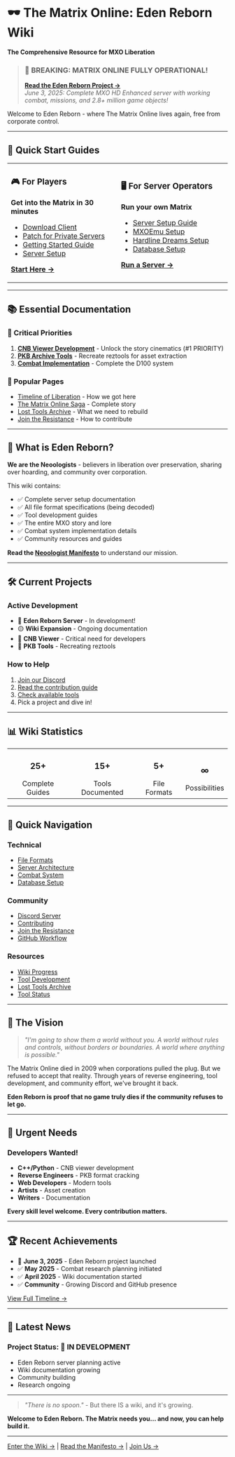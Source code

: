 # 🕶️ The Matrix Online: Eden Reborn Wiki
**The Comprehensive Resource for MXO Liberation**

> ### 🎉 **BREAKING: MATRIX ONLINE FULLY OPERATIONAL!**
> **[Read the Eden Reborn Project →](02-server-setup/eden-reborn-success)**  
> *June 3, 2025: Complete MXO HD Enhanced server with working combat, missions, and 2.8+ million game objects!*

Welcome to Eden Reborn - where The Matrix Online lives again, free from corporate control.

---

## 🚀 Quick Start Guides

<table>
<tr>
<td width="50%">

### 🎮 For Players
**Get into the Matrix in 30 minutes**
- [Download Client](01-getting-started/index#prerequisites)
- [Patch for Private Servers](02-server-setup/client-patches)
- [Getting Started Guide](01-getting-started/index)
- [Server Setup](02-server-setup/index)

[**Start Here →**](01-getting-started/index)

</td>
<td width="50%">

### 🖥️ For Server Operators
**Run your own Matrix**
- [Server Setup Guide](02-server-setup/index)
- [MXOEmu Setup](02-server-setup/mxoemu-setup)
- [Hardline Dreams Setup](02-server-setup/hardline-dreams-setup)
- [Database Setup](02-server-setup/database-setup)

[**Run a Server →**](02-server-setup/index)

</td>
</tr>
</table>

---

## 📚 Essential Documentation

### 🔴 Critical Priorities
1. **[CNB Viewer Development](04-tools-modding/cnb-viewer-development)** - Unlock the story cinematics (#1 PRIORITY)
2. **[PKB Archive Tools](03-technical-docs/file-formats/pkb-archives)** - Recreate reztools for asset extraction
3. **[Combat Implementation](06-gameplay-systems/combat/ida-pro-analysis)** - Complete the D100 system

### 📖 Popular Pages
- [Timeline of Liberation](01-getting-started/timeline-of-liberation) - How we got here
- [The Matrix Online Saga](05-game-content/story/the-matrix-online-saga) - Complete story
- [Lost Tools Archive](04-tools-modding/lost-tools-archive) - What we need to rebuild
- [Join the Resistance](08-community/join-the-resistance) - How to contribute

---

## 🌟 What is Eden Reborn?

**We are the Neoologists** - believers in liberation over preservation, sharing over hoarding, and community over corporation.

This wiki contains:
- ✅ Complete server setup documentation
- ✅ All file format specifications (being decoded)
- ✅ Tool development guides
- ✅ The entire MXO story and lore
- ✅ Combat system implementation details
- ✅ Community resources and guides

**Read the [Neoologist Manifesto](00-manifesto/neoologist-manifesto)** to understand our mission.

---

## 🛠️ Current Projects

### Active Development
- 🚧 **Eden Reborn Server** - In development!
- 🟡 **Wiki Expansion** - Ongoing documentation
- 🔴 **CNB Viewer** - Critical need for developers
- 🔴 **PKB Tools** - Recreating reztools

### How to Help
1. [Join our Discord](https://discord.gg/3QXTAGB9)
2. [Read the contribution guide](08-community/contribution-framework)
3. [Check available tools](04-tools-modding/available-tools-catalog)
4. Pick a project and dive in!

---

## 📊 Wiki Statistics

<table>
<tr>
<td align="center"><h3>25+</h3>Complete Guides</td>
<td align="center"><h3>15+</h3>Tools Documented</td>
<td align="center"><h3>5+</h3>File Formats</td>
<td align="center"><h3>∞</h3>Possibilities</td>
</tr>
</table>

---

## 🔗 Quick Navigation

### Technical
- [File Formats](03-technical-docs/file-formats/index)
- [Server Architecture](03-technical/server-architecture)
- [Combat System](06-gameplay-systems/combat/ida-pro-analysis)
- [Database Setup](02-server-setup/database-setup)

### Community
- [Discord Server](https://discord.gg/3QXTAGB9)
- [Contributing](08-community/contribution-framework)
- [Join the Resistance](08-community/join-the-resistance)
- [GitHub Workflow](08-community/github-workflow-standards)

### Resources
- [Wiki Progress](WIKI_PROGRESS)
- [Tool Development](04-tools-modding/tool-development-guide)
- [Lost Tools Archive](04-tools-modding/lost-tools-archive)
- [Tool Status](04-tools-modding/available-tools-catalog)

---

## 💭 The Vision

> *"I'm going to show them a world without you. A world without rules and controls, without borders or boundaries. A world where anything is possible."*

The Matrix Online died in 2009 when corporations pulled the plug. But we refused to accept that reality. Through years of reverse engineering, tool development, and community effort, we've brought it back.

**Eden Reborn is proof that no game truly dies if the community refuses to let go.**

---

## 🚨 Urgent Needs

### Developers Wanted!
- **C++/Python** - CNB viewer development
- **Reverse Engineers** - PKB format cracking
- **Web Developers** - Modern tools
- **Artists** - Asset creation
- **Writers** - Documentation

**Every skill level welcome. Every contribution matters.**

---

## 🏆 Recent Achievements

- 🚧 **June 3, 2025** - Eden Reborn project launched
- ✅ **May 2025** - Combat research planning initiated
- ✅ **April 2025** - Wiki documentation started
- ✅ **Community** - Growing Discord and GitHub presence

[View Full Timeline →](01-getting-started/timeline-of-liberation)

---

## 📢 Latest News

### Project Status: 🚧 IN DEVELOPMENT
- Eden Reborn server planning active
- Wiki documentation growing
- Community building
- Research ongoing

---

> *"There is no spoon."* - But there IS a wiki, and it's growing.

**Welcome to Eden Reborn. The Matrix needs you... and now, you can help build it.**

---

[Enter the Wiki →](01-getting-started/index) | [Read the Manifesto →](00-manifesto/neoologist-manifesto) | [Join Us →](08-community/join-the-resistance)